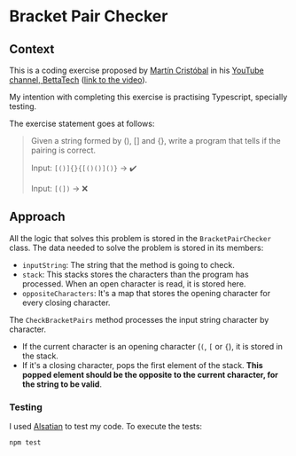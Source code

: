 # Bracket Pair Checker

## Context

This is a coding exercise proposed by [Martín Cristóbal](https://es.linkedin.com/in/martincrb) in his [YouTube channel, BettaTech](https://www.youtube.com/channel/UCSf6S_PAhXsqGMTPDiKgdRg) ([link to the video](https://www.youtube.com/watch?v=Sc-rjCODBDY)).

My intention with completing this exercise is practising Typescript, specially testing.

The exercise statement goes at follows:

>Given a string formed by (), [] and {}, write a program that tells if the pairing is correct.
>
>Input: `[()]{}{[()()]()}` &rarr; :heavy_check_mark:
>
>Input: `[(])` &rarr; :x:

## Approach

All the logic that solves this problem is stored in the `BracketPairChecker` class. The data needed to solve the problem is stored in its members:

- `inputString`: The string that the method is going to check.
- `stack`: This stacks stores the characters than the program has processed. When an open character is read, it is stored here.
- `oppositeCharacters`: It's a map that stores the opening character for every closing character.

The `CheckBracketPairs` method processes the input string character by character.

- If the current character is an opening character (`(`, `[` or `{`), it is stored in the stack.
- If it's a closing character, pops the first element of the stack. **This popped element should be the opposite to the current character, for the string to be valid**.

### Testing

I used [Alsatian](https://github.com/alsatian-test/alsatian) to test my code. To execute the tests:

```bash
npm test
```